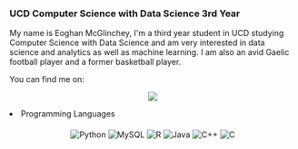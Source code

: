 ### UCD Computer Science with Data Science 3rd Year

My name is Eoghan McGlinchey, I'm a third year student in UCD studying Computer Science with Data Science and am very interested in data science and analytics as well as machine learning. I am also an avid Gaelic football player and a former basketball player.

You can find me on:
<p style="text-align: center;">
    <a href="https://www.linkedin.com/in/eoghan-mcglinchey-4203401b9/"><img src="https://img.shields.io/badge/linkedin-%230077B5.svg?&style=for-the-badge&logo=linkedin&logoColor=white"/></a>

</li>
<li>Programming Languages<br>
<p style="text-align: center; margin-top: 20px;">
  <img alt="Python" src="https://img.shields.io/badge/-Python-306998?style=for-the-badge&logo=python&logoColor=white" />
  <img alt="MySQL" src="https://img.shields.io/badge/MySQL%20-%2300599C.svg?&style=for-the-badge&logo=mysql&logoColor=white&color=00758F">
  <img alt="R" src="https://img.shields.io/badge/-R-165CAA?style=for-the-badge&logo=r&logoColor=white" />
  <img alt="Java" src="https://img.shields.io/badge/-Java-f89820?style=for-the-badge&logo=java&logoColor=white" />
  <img alt="C++" src="https://img.shields.io/badge/-C++-8e44ad?style=for-the-badge&logo=c%2B%2B&logoColor=white" />
  <img alt="C" src="https://img.shields.io/badge/-C-2c3e50?style=for-the-badge&logo=c&logoColor=white" />
    </li>
</p>
</li>

